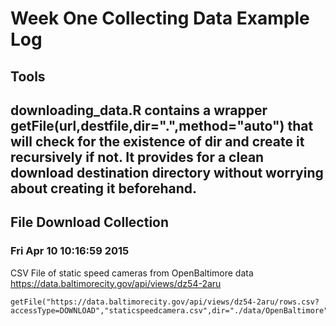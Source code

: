 # Week One Collecting Data Example Log

## Tools

downloading_data.R contains a wrapper getFile(url,destfile,dir=".",method="auto") that will check for the existence of dir and create it recursively if not. It provides for a clean download destination directory without worrying about creating it beforehand.
-----

## File Download Collection

### Fri Apr 10 10:16:59 2015

CSV File of static speed cameras from OpenBaltimore data
https://data.baltimorecity.gov/api/views/dz54-2aru

```
getFile("https://data.baltimorecity.gov/api/views/dz54-2aru/rows.csv?accessType=DOWNLOAD","staticspeedcamera.csv",dir="./data/OpenBaltimore")
```
